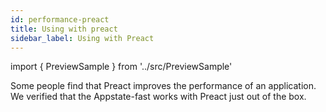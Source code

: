 ```yaml
---
id: performance-preact
title: Using with preact
sidebar_label: Using with Preact
---
```


import { PreviewSample } from '../src/PreviewSample'

Some people find that Preact improves the performance of an application.
We verified that the Appstate-fast works with Preact just out of the box.
